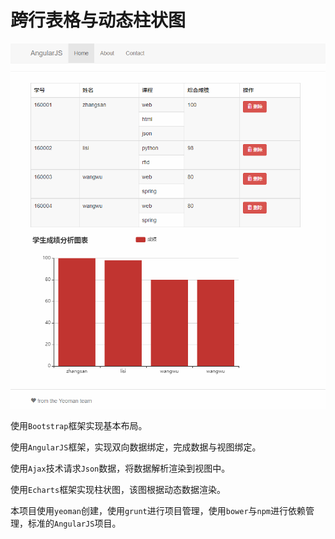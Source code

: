 # 跨行表格与动态柱状图

![最终效果](assets/effect.png)

使用`Bootstrap`框架实现基本布局。

使用`AngularJS`框架，实现双向数据绑定，完成数据与视图绑定。

使用`Ajax`技术请求`Json`数据，将数据解析渲染到视图中。

使用`Echarts`框架实现柱状图，该图根据动态数据渲染。

本项目使用`yeoman`创建，使用`grunt`进行项目管理，使用`bower`与`npm`进行依赖管理，标准的`AngularJS`项目。

